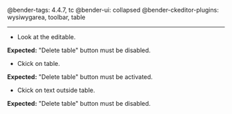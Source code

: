 @bender-tags: 4.4.7, tc
@bender-ui: collapsed
@bender-ckeditor-plugins: wysiwygarea, toolbar, table

----

- Look at the editable.

**Expected:** "Delete table" button must be disabled.

- Ckick on table.

**Expected:** "Delete table" button must be activated.

- Ckick on text outside table.

**Expected:** "Delete table" button must be disabled.
